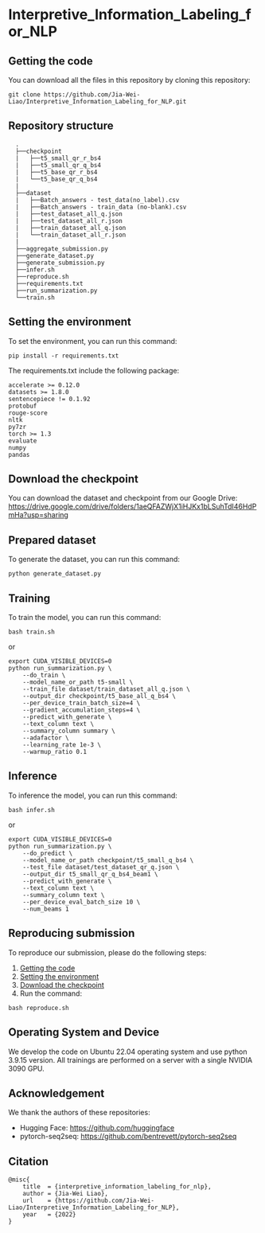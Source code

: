 # Interpretive_Information_Labeling_for_NLP


## Getting the code
You can download all the files in this repository by cloning this repository:  
```
git clone https://github.com/Jia-Wei-Liao/Interpretive_Information_Labeling_for_NLP.git
```

## Repository structure
      .
      ├──checkpoint
      |   ├──t5_small_qr_r_bs4
      |   ├──t5_small_qr_q_bs4
      |   ├──t5_base_qr_r_bs4
      |   └──t5_base_qr_q_bs4
      | 
      ├──dataset
      |   ├──Batch_answers - test_data(no_label).csv
      |   ├──Batch_answers - train_data (no-blank).csv
      |   ├──test_dataset_all_q.json
      |   ├──test_dataset_all_r.json
      |   ├──train_dataset_all_q.json
      |   └──train_dataset_all_r.json
      | 
      ├──aggregate_submission.py
      ├──generate_dataset.py
      ├──generate_submission.py 
      ├──infer.sh
      ├──reproduce.sh
      ├──requirements.txt
      ├──run_summarization.py
      └──train.sh


## Setting the environment
To set the environment, you can run this command:
```
pip install -r requirements.txt
```

The requirements.txt include the following package:
```
accelerate >= 0.12.0
datasets >= 1.8.0
sentencepiece != 0.1.92
protobuf
rouge-score
nltk
py7zr
torch >= 1.3
evaluate
numpy
pandas
```


## Download the checkpoint
You can download the dataset and checkpoint from our Google Drive:
https://drive.google.com/drive/folders/1aeQFAZWjX1iHJKx1bLSuhTdI46HdPmHa?usp=sharing


## Prepared dataset
To generate the dataset, you can run this command:
```
python generate_dataset.py
```


## Training
To train the model, you can run this command:
```
bash train.sh
```
or
```
export CUDA_VISIBLE_DEVICES=0
python run_summarization.py \
    --do_train \
    --model_name_or_path t5-small \
    --train_file dataset/train_dataset_all_q.json \
    --output_dir checkpoint/t5_base_all_q_bs4 \
    --per_device_train_batch_size=4 \
    --gradient_accumulation_steps=4 \
    --predict_with_generate \
    --text_column text \
    --summary_column summary \
    --adafactor \
    --learning_rate 1e-3 \
    --warmup_ratio 0.1
```


## Inference
To inference the model, you can run this command:
```
bash infer.sh
```

or

```
export CUDA_VISIBLE_DEVICES=0
python run_summarization.py \
    --do_predict \
    --model_name_or_path checkpoint/t5_small_q_bs4 \
    --test_file dataset/test_dataset_qr_q.json \
    --output_dir t5_small_qr_q_bs4_beam1 \
    --predict_with_generate \
    --text_column text \
    --summary_column text \
    --per_device_eval_batch_size 10 \
    --num_beams 1
```


## Reproducing submission
To reproduce our submission, please do the following steps:
1. [Getting the code](https://github.com/Jia-Wei-Liao/Interpretive_Information_Labeling_for_NLP/#Getting-the-code)
2. [Setting the environment](https://github.com/Jia-Wei-Liao/Interpretive_Information_Labeling_for_NLP/#Setting-the-environment)
3. [Download the checkpoint](https://github.com/Jia-Wei-Liao/Interpretive_Information_Labeling_for_NLP/#Dataset-and-Checkpoint)
4. Run the command:
```
bash reproduce.sh
```


## Operating System and Device
We develop the code on Ubuntu 22.04 operating system and use python 3.9.15 version. All trainings are performed on a server with a single NVIDIA 3090 GPU.


## Acknowledgement
We thank the authors of these repositories:
- Hugging Face: https://github.com/huggingface
- pytorch-seq2seq: https://github.com/bentrevett/pytorch-seq2seq


## Citation
```
@misc{
    title  = {interpretive_information_labeling_for_nlp},
    author = {Jia-Wei Liao},
    url    = {https://github.com/Jia-Wei-Liao/Interpretive_Information_Labeling_for_NLP},
    year   = {2022}
}
```
